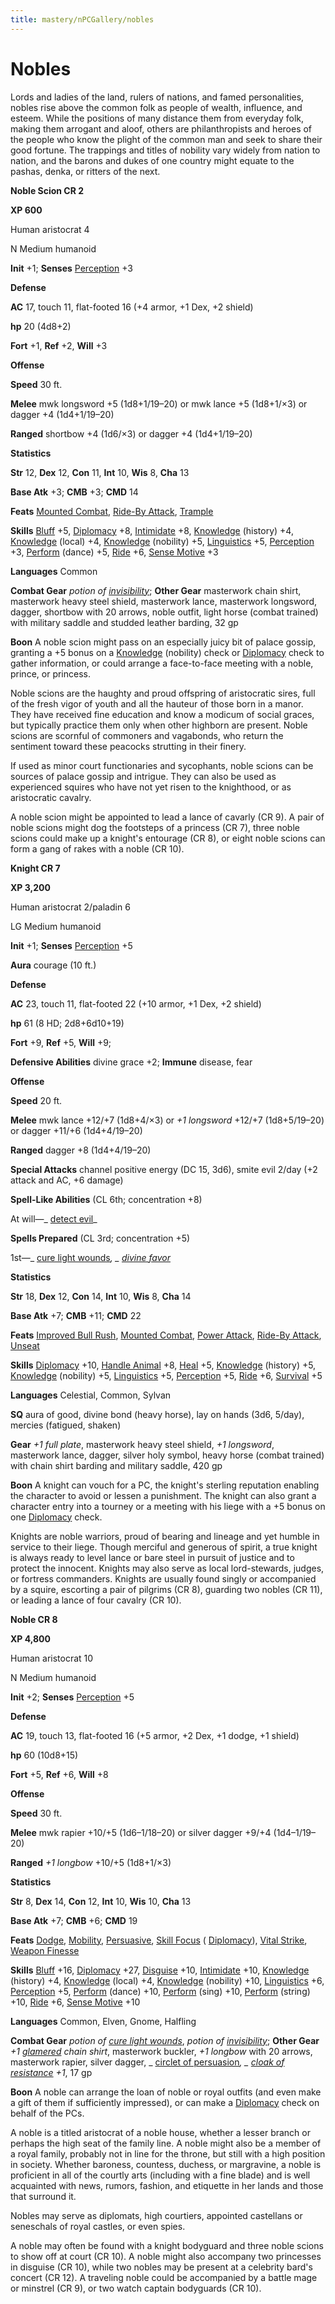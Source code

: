 ```yaml
---
title: mastery/nPCGallery/nobles
---
```

# Nobles

Lords and ladies of the land, rulers of nations, and famed personalities, nobles rise above the common folk as people of wealth, influence, and esteem. While the positions of many distance them from everyday folk, making them arrogant and aloof, others are philanthropists and heroes of the people who know the plight of the common man and seek to share their good fortune. The trappings and titles of nobility vary widely from nation to nation, and the barons and dukes of one country might equate to the pashas, denka, or ritters of the next.

**Noble Scion CR 2**

**XP 600**

Human aristocrat 4

N Medium humanoid

**Init** +1; **Senses** [Perception](../../skills/perception#_perception) +3

**Defense**

**AC** 17, touch 11, flat-footed 16 (+4 armor, +1 Dex, +2 shield)

**hp** 20 (4d8+2)

**Fort** +1, **Ref** +2, **Will** +3

**Offense**

**Speed** 30 ft.

**Melee** mwk longsword +5 (1d8+1/19–20) or mwk lance +5 (1d8+1/×3) or dagger +4 (1d4+1/19–20)

**Ranged** shortbow +4 (1d6/×3) or dagger +4 (1d4+1/19–20)

**Statistics**

**Str** 12, **Dex** 12, **Con** 11, **Int** 10, **Wis** 8, **Cha** 13

**Base Atk** +3; **CMB** +3; **CMD** 14

**Feats** [Mounted Combat](../../feats#_mounted-combat), [Ride-By Attack](../../feats#_ride-by-attack), [Trample](../../feats#_trample)

**Skills** [Bluff](../../skills/bluff#_bluff) +5, [Diplomacy](../../skills/diplomacy#_diplomacy) +8, [Intimidate](../../skills/intimidate#_intimidate) +8, [Knowledge](../../skills/knowledge#_knowledge) (history) +4, [Knowledge](../../skills/knowledge#_knowledge) (local) +4, [Knowledge](../../skills/knowledge#_knowledge) (nobility) +5, [Linguistics](../../skills/linguistics#_linguistics) +5, [Perception](../../skills/perception#_perception) +3, [Perform](../../skills/perform#_perform) (dance) +5, [Ride](../../skills/ride#_ride) +6, [Sense Motive](../../skills/senseMotive#_sense-motive) +3

**Languages** Common

**Combat Gear** _potion of [invisibility](../../spells/invisibility#_invisibility)_; **Other Gear** masterwork chain shirt, masterwork heavy steel shield, masterwork lance, masterwork longsword, dagger, shortbow with 20 arrows, noble outfit, light horse (combat trained) with military saddle and studded leather barding, 32 gp

**Boon** A noble scion might pass on an especially juicy bit of palace gossip, granting a +5 bonus on a [Knowledge](../../skills/knowledge#_knowledge) (nobility) check or [Diplomacy](../../skills/diplomacy#_diplomacy) check to gather information, or could arrange a face-to-face meeting with a noble, prince, or princess.

Noble scions are the haughty and proud offspring of aristocratic sires, full of the fresh vigor of youth and all the hauteur of those born in a manor. They have received fine education and know a modicum of social graces, but typically practice them only when other highborn are present. Noble scions are scornful of commoners and vagabonds, who return the sentiment toward these peacocks strutting in their finery.

If used as minor court functionaries and sycophants, noble scions can be sources of palace gossip and intrigue. They can also be used as experienced squires who have not yet risen to the knighthood, or as aristocratic cavalry.

A noble scion might be appointed to lead a lance of cavarly (CR 9). A pair of noble scions might dog the footsteps of a princess (CR 7), three noble scions could make up a knight's entourage (CR 8), or eight noble scions can form a gang of rakes with a noble (CR 10).

**Knight CR 7**

**XP 3,200**

Human aristocrat 2/paladin 6

LG Medium humanoid

**Init** +1; **Senses** [Perception](../../skills/perception#_perception) +5

**Aura** courage (10 ft.)

**Defense**

**AC** 23, touch 11, flat-footed 22 (+10 armor, +1 Dex, +2 shield)

**hp** 61 (8 HD; 2d8+6d10+19)

**Fort** +9, **Ref** +5, **Will** +9;

**Defensive Abilities** divine grace +2; **Immune** disease, fear

**Offense**

**Speed** 20 ft.

**Melee** mwk lance +12/+7 (1d8+4/×3) or _+1 longsword_ +12/+7 (1d8+5/19–20) or dagger +11/+6 (1d4+4/19–20)

**Ranged** dagger +8 (1d4+4/19–20)

**Special Attacks** channel positive energy (DC 15, 3d6), smite evil 2/day (+2 attack and AC, +6 damage)

**Spell-Like Abilities** (CL 6th; concentration +8)

At will—_ [detect evil](../../spells/detectEvil#_detect-evil)_

**Spells Prepared** (CL 3rd; concentration +5)

1st—_ [cure light wounds](../../spells/cureLightWounds#_cure-light-wounds)_, _ [divine favor](../../spells/divineFavor#_divine-favor)_

**Statistics**

**Str** 18, **Dex** 12, **Con** 14, **Int** 10, **Wis** 8, **Cha** 14

**Base Atk** +7; **CMB** +11; **CMD** 22

**Feats** [Improved Bull Rush](../../feats#_improved-bull-rush), [Mounted Combat](../../feats#_mounted-combat), [Power Attack](../../feats#_power-attack), [Ride-By Attack](../../feats#_ride-by-attack), [Unseat](../../feats#_unseat)

**Skills** [Diplomacy](../../skills/diplomacy#_diplomacy) +10, [Handle Animal](../../skills/handleAnimal#_handle-animal) +8, [Heal](../../skills/heal#_heal) +5, [Knowledge](../../skills/knowledge#_knowledge) (history) +5, [Knowledge](../../skills/knowledge#_knowledge) (nobility) +5, [Linguistics](../../skills/linguistics#_linguistics) +5, [Perception](../../skills/perception#_perception) +5, [Ride](../../skills/ride#_ride) +6, [Survival](../../skills/survival#_survival) +5

**Languages** Celestial, Common, Sylvan

**SQ** aura of good, divine bond (heavy horse), lay on hands (3d6, 5/day), mercies (fatigued, shaken)

**Gear** _+1 full plate_, masterwork heavy steel shield, _+1 longsword_, masterwork lance, dagger, silver holy symbol, heavy horse (combat trained) with chain shirt barding and military saddle, 420 gp

**Boon** A knight can vouch for a PC, the knight's sterling reputation enabling the character to avoid or lessen a punishment. The knight can also grant a character entry into a tourney or a meeting with his liege with a +5 bonus on one [Diplomacy](../../skills/diplomacy#_diplomacy) check.

Knights are noble warriors, proud of bearing and lineage and yet humble in service to their liege. Though merciful and generous of spirit, a true knight is always ready to level lance or bare steel in pursuit of justice and to protect the innocent. Knights may also serve as local lord-stewards, judges, or fortress commanders. Knights are usually found singly or accompanied by a squire, escorting a pair of pilgrims (CR 8), guarding two nobles (CR 11), or leading a lance of four cavalry (CR 10).

**Noble CR 8**

**XP 4,800**

Human aristocrat 10

N Medium humanoid

**Init** +2; **Senses** [Perception](../../skills/perception#_perception) +5

**Defense**

**AC** 19, touch 13, flat-footed 16 (+5 armor, +2 Dex, +1 dodge, +1 shield)

**hp** 60 (10d8+15)

**Fort** +5, **Ref** +6, **Will** +8

**Offense**

**Speed** 30 ft.

**Melee** mwk rapier +10/+5 (1d6–1/18–20) or silver dagger +9/+4 (1d4–1/19–20)

**Ranged** _+1 longbow_ +10/+5 (1d8+1/×3)

**Statistics**

**Str** 8, **Dex** 14, **Con** 12, **Int** 10, **Wis** 10, **Cha** 13

**Base Atk** +7; **CMB** +6; **CMD** 19

**Feats** [Dodge](../../feats#_dodge), [Mobility](../../feats#_mobility), [Persuasive](../../feats#_persuasive), [Skill Focus](../../feats#_skill-focus) ( [Diplomacy](../../skills/diplomacy#_diplomacy)), [Vital Strike](../../feats#_vital-strike), [Weapon Finesse](../../feats#_weapon-finesse)

**Skills** [Bluff](../../skills/bluff#_bluff) +16, [Diplomacy](../../skills/diplomacy#_diplomacy) +27, [Disguise](../../skills/disguise#_disguise) +10, [Intimidate](../../skills/intimidate#_intimidate) +10, [Knowledge](../../skills/knowledge#_knowledge) (history) +4, [Knowledge](../../skills/knowledge#_knowledge) (local) +4, [Knowledge](../../skills/knowledge#_knowledge) (nobility) +10, [Linguistics](../../skills/linguistics#_linguistics) +6, [Perception](../../skills/perception#_perception) +5, [Perform](../../skills/perform#_perform) (dance) +10, [Perform](../../skills/perform#_perform) (sing) +10, [Perform](../../skills/perform#_perform) (string) +10, [Ride](../../skills/ride#_ride) +6, [Sense Motive](../../skills/senseMotive#_sense-motive) +10

**Languages** Common, Elven, Gnome, Halfling

**Combat Gear** _potion of [cure light wounds](../../spells/cureLightWounds#_cure-light-wounds)_, _potion of [invisibility](../../spells/invisibility#_invisibility)_; **Other Gear** _+1 [glamered](../../magicItems/armor#_armor-glamered) chain shirt_, masterwork buckler, _+1 longbow_ with 20 arrows, masterwork rapier, silver dagger, _ [circlet of persuasion](../../magicItems/wondrousItems#_circlet-of-persuasion)_, _ [cloak of resistance](../../magicItems/wondrousItems#_cloak-of-resistance) +1_, 17 gp

**Boon** A noble can arrange the loan of noble or royal outfits (and even make a gift of them if sufficiently impressed), or can make a [Diplomacy](../../skills/diplomacy#_diplomacy) check on behalf of the PCs.

A noble is a titled aristocrat of a noble house, whether a lesser branch or perhaps the high seat of the family line. A noble might also be a member of a royal family, probably not in line for the throne, but still with a high position in society. Whether baroness, countess, duchess, or margravine, a noble is proficient in all of the courtly arts (including with a fine blade) and is well acquainted with news, rumors, fashion, and etiquette in her lands and those that surround it.

Nobles may serve as diplomats, high courtiers, appointed castellans or seneschals of royal castles, or even spies.

A noble may often be found with a knight bodyguard and three noble scions to show off at court (CR 10). A noble might also accompany two princesses in disguise (CR 10), while two nobles may be present at a celebrity bard's concert (CR 12). A traveling noble could be accompanied by a battle mage or minstrel (CR 9), or two watch captain bodyguards (CR 10).

